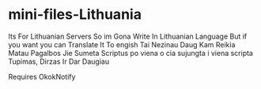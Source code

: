 # mini-files-Lithuania
Its For Lithuanian Servers So im Gona Write In Lithuanian Language But if you want you can Translate It To engish 
Tai Nezinau Daug Kam Reikia Matau Pagalbos Jie Sumeta Scriptus po viena o cia sujungta i viena scripta Tupimas, Dirzas Ir Dar Daugiau

Requires OkokNotify
